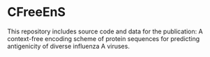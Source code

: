 # CFreeEnS

This repository includes source code and data for the publication:
A context-free encoding scheme of protein sequences for predicting antigenicity of diverse influenza A viruses.
